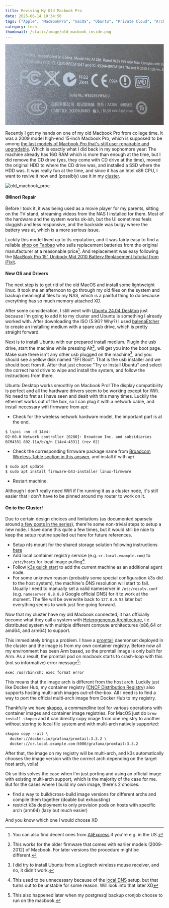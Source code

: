 ```yaml
---
title: Reviving My Old Macbook Pro
date: 2025-06-14 10:34:56
tags: ["Apple", "MacBookPro", "macOS", "Ubuntu", "Private Cloud", "Architecture"]
category: tech
thumbnail: /static/image/old_macbook_inside.png
---
```


![old_macbook_back](/static/image/old_macbook_back.jpg "Backside of my old Macbook Pro;;60")

Recently I got my hands on one of my old Macbook Pro from college time. It was a 2009 model high-end 15-inch Macbook Pro, which is supposed to be among [the last models of Macbook Pro that's still user repairable and upgradable](https://www.quora.com/What-is-the-last-upgradable-15-MacBook-Pro-model-number-where-I-can-swap-RAM-and-HD). Which is exactly what I did back in my sophomore year: The machine already has 16G RAM which is more than enough at the time, but I did remove the CD drive (yes, they come with CD drive at the time), moved the original HDD to where the CD drive was, and installed a SSD where the HDD was. It was really fun at the time, and since it has an Intel x86 CPU, I want to revive it now and (possibly) use it in my [cluster](/blog/post/building_private_cloud_with_turing_pi/).

![old_macbook_proc](/static/image/old_macbook_proc.png "Inside of Macbook Pro Model A1286 (source: iFixit) with my repairs and upgrades")

#### (Minor) Repair

Before I took it, it was being used as a movie player for my parents, sitting on the TV stand, streaming videos from the NAS I installed for them. Most of the hardware and the system works ok-ish, but the UI sometimes feels sluggish and less responsive, and the backside was bulgy where the battery was at, which is a more serious issue.

Luckily this model lived up to its reputation, and it was fairly easy to find a reliable [shop on Taobao](https://item.taobao.com/item.htm?_u=f22vneqg59eb&id=684035837392&spm=a1z09.2.0.0.60742e8dvSjI9r) who sells replacement batteries from the original manufacturer at a reasonable price[^1]. And replacement was easy following the [MacBook Pro 15" Unibody Mid 2010 Battery Replacement tutorial from iFixit](https://www.ifixit.com/Guide/MacBook+Pro+15-Inch+Unibody+Mid+2010+Battery+Replacement/3024). 

[^1]: You can also find decent ones from [AliExpress](https://www.aliexpress.us/w/wholesale-A1286-battery.html?spm=a2g0o.productlist.search.0) if you're e.g. in the US.

#### New OS and Drivers

The next step is to get rid of the old MacOS and install some lightweight linux. It took me an afternoon to go through my old files on the system and backup meaningful files to my NAS, which is a painful thing to do because everything has so much memory attached XD.

After some consideration, I still went with [Ubuntu 24.04 Desktop](https://ubuntu.com/download/desktop) just because I'm going to add it to my cluster and Ubuntu is something I already worked with. After downloading the ISO (5.9G? Why?) I used [balenaEtcher](https://etcher.balena.io/) to create an installing medium with a spare usb drive, which is pretty straight forward.

Next is to install Ubuntu with our prepared install medium. Plugin the usb drive, start the machine while pressing Alt[^2], will get you into the boot page. Make sure there isn't any other usb plugged on the machine[^3], and you should see a yellow disk named "EFI Boot". That is the usb installer and we should boot from it. After that just choose "Try or Install Ubuntu" and select the correct hard drive to wipe and install the system, and follow the instructions from there.

[^2]: This works for the older firmware that comes with earlier models (2009-2012) of Macbook. For later versions the procedure might be different.

[^3]: I did try to install Ubuntu from a Logitech wireless mouse receiver, and no, it didn't work.

Ubuntu Desktop works smoothly on Macbook Pro! The display compatibility is perfect and all the hardware drivers seem to be working except for Wifi. No need to fret as I have seen and dealt with this many times. Luckily the ethernet works out of the box, so I can plug it with a network cable, and install necessary wifi firmware from apt:
- Check for the wireless network hardware model, the important part is at the end.
```shell
$ lspci -nn -d 14e4:
02:00.0 Network controller [0280]: Broadcom Inc. and subsidiaries BCM4331 802.11a/b/g/n [14e4:4331] (rev 02)
```
- Check the corresponding firmware package name from [Broadcom Wireless Table section in this answer](https://askubuntu.com/questions/55868/installing-broadcom-wireless-drivers), and install if with `apt`
```shell
$ sudo apt update
$ sudo apt install firmware-b43-installer linux-firmware 
```
- Restart machine.

Although I don't really need Wifi if I'm running it as a cluster node, it's still easier that I don't have to be pinned around my router to work on it.

#### On to the Cluster!

Due to certain design choices and limitations (as documented sparsely around [a few posts in the series](http://localhost:8000/blog/tag/Private%20Cloud/)), there're some non-trivial steps to setup a new node. I have done this quite a few times, but it would still be nice to keep the setup routine spelled out here for future references.
- Setup nfs mount for the shared storage solution following instructions [here](/blog/post/building_private_cloud_storage_solution/#mount_nfs_on_clients)
- Add local container registry service (e.g. `cr.local.example.com`) to `/etc/hosts` for local image pulling[^4].
- Follow [k3s quick start](https://docs.k3s.io/quick-start#install-script) to add the current machine as an additional agent node.
- For some unknown reason (probably some special configuration k3s did to the host system), the machine's DNS resolution will start to fail. Usually I need to manually set a valid nameserver in `/etc/resolv.conf` (e.g. `nameserver 8.8.8.8` Google official DNS) for it to work at the moment. The file will be overwrite back to `127.0.0.53` later but everything seems to work just fine going forward.

[^4]: This used to be unnecessary because of the [local DNS](/blog/post/building_private_cloud_local_dns/) setup, but that turns out to be unstable for some reason. Will look into that later XD

Now that my cluster have my old Macbook connected, it has officially become what they call a system with [Heterogeneous Architecture](https://en.wikipedia.org/wiki/Heterogeneous_System_Architecture), i.e. distributed system with multiple different compute architectures (x86_64 or amd64, and arm64) to support.

This immediately brings a problem. I have a [promtail](https://grafana.com/docs/loki/latest/send-data/promtail/) daemonset deployed in the cluster and the image is from my own container registry. Before now all my environment has been Arm based, so the promtail image is only built for Arm. As a result, the promtail pod on macbook starts to crash-loop with this (not so informative) error message[^5]:

```text
exec /usr/bin/sh: exec format error
```

This means that the image arch is different from the host arch. Luckily just like Docker Hub, my container registry ([CNCF Distribution Registry](https://distribution.github.io/distribution/)) also supports hosting multi-arch images out-of-the-box. All I need is to find a way to port the official multi-arch image from Docker Hub to my registry.

Thankfully we have [skopeo](https://github.com/containers/skopeo), a commandline tool for various operations with container images and container image registries. For MacOS just do `brew install skopeo` and it can directly copy image from one registry to another without storing to local file system and with multi-arch natively supported:

```shell
skopeo copy --all \
  docker://docker.io/grafana/promtail:3.3.2 \
  docker://cr.local.example.com:5000/grafana/promtail:3.3.2
```

[^5]: This also happened later when my postgresql backup cronjob choose to run on the macbook.

After that, the image on my registry will be multi-arch, and k3s automatically chooses the image version with the correct arch depending on the target host arch, voila!

Ok so this solves the case when I'm just porting and using an official image with existing multi-arch support, which is the majority of the case for me. But for the cases where I build my own image, there's 2 choices:
- find a way to build/cross-build image versions for different archs and compile them together (doable but exhausting)
- restrict k3s deployment to only provision pods on hosts with specific arch (arm64) (lazy but much easier)

And you know which one I would choose XD
